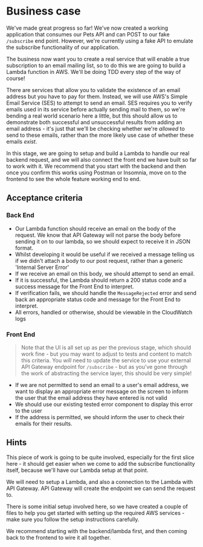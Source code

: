 # Business case

We've made great progress so far! We've now created a working application that consumes our Pets API and can POST to our fake `/subscribe` end point. However, we're currently using a fake API to emulate the subscribe functionality of our application.

The business now want you to create a real service that will enable a true subscription to an email mailing list, so to do this we are going to build a Lambda function in AWS. We'll be doing TDD every step of the way of course!

There are services that allow you to validate the existence of an email address but you have to pay for them. Instead, we will use AWS's Simple Email Service (SES) to attempt to send an email. SES requires you to verify emails used in its service before actually sending mail to them, so we're bending a real world scenario here a little, but this should allow us to demonstrate both successful and unsuccessful results from adding an email address - it's just that we'll be checking whether we're _allowed_ to send to these emails, rather than the more likely use case of whether these emails _exist_.

In this stage, we are going to setup and build a Lambda to handle our real backend request, and we will also connect the front end we have built so far to work with it. We recommend that you start with the backend and then once you confirm this works using Postman or Insomnia, move on to the frontend to see the whole feature working end to end.

## Acceptance criteria

### Back End

- Our Lambda function should receive an email on the body of the request. We know that API Gateway will not parse the body before sending it on to our lambda, so we should expect to receive it in JSON format.
- Whilst developing it would be useful if we received a message telling us if we didn't attach a body to our post request, rather than a generic 'Internal Server Error'
- If we receive an email on this body, we should attempt to send an email.
- If it is successful, the Lambda should return a 200 status code and a success message for the Front End to interpret.
- If verification fails, we should handle the `MessageRejected` error and send back an appropriate status code and message for the Front End to interpret.
- All errors, handled or otherwise, should be viewable in the CloudWatch logs

### Front End

> Note that the UI is all set up as per the previous stage, which should work fine - but you may want to adjust to tests and content to match this criteria. You _will_ need to update the service to use your external API Gateway endpoint for `/subscribe` - but as you've gone through the work of abstracting the service layer, this should be very simple!

- If we are not permitted to send an email to a user's email address, we want to display an appropriate error message on the screen to inform the user that the email address they have entered is not valid
- We should use our existing tested error component to display this error to the user
- If the address is permitted, we should inform the user to check their emails for their results.

## Hints

This piece of work is going to be quite involved, especially for the first slice here - it should get easier when we come to add the subscribe functionality itself, because we'll have our Lambda setup at that point.

We will need to setup a Lambda, and also a connection to the Lambda with API Gateway. API Gateway will create the endpoint we can send the request to.

There is some initial setup involved here, so we have created a couple of files to help you get started with setting up the required AWS services - make sure you follow the setup instructions carefully.

We recommend starting with the backend/lambda first, and then coming back to the frontend to wire it all together.
